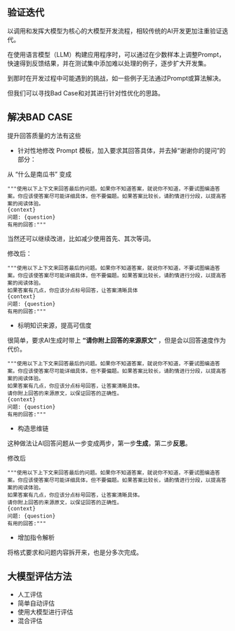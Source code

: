 ## 验证迭代

以调用和发挥大模型为核心的大模型开发流程，相较传统的AI开发更加注重验证迭代。

在使用语言模型（LLM）构建应用程序时，可以通过在少数样本上调整Prompt，快速得到反馈结果，并在测试集中添加难以处理的例子，逐步扩大开发集。

到那时在开发过程中可能遇到的挑战，如一些例子无法通过Prompt或算法解决。

但我们可以寻找Bad Case和对其进行针对性优化的思路。

## 解决BAD CASE

提升回答质量的方法有这些

- 针对性地修改 Prompt 模板，加入要求其回答具体，并去掉“谢谢你的提问”的部分：

从 “什么是南瓜书” 变成

```
"""使用以下上下文来回答最后的问题。如果你不知道答案，就说你不知道，不要试图编造答
案。你应该使答案尽可能详细具体，但不要偏题。如果答案比较长，请酌情进行分段，以提高答案的阅读体验。
{context}
问题: {question}
有用的回答:"""
```
当然还可以继续改进，比如减少使用首先、其次等词。

修改后：
```
"""使用以下上下文来回答最后的问题。如果你不知道答案，就说你不知道，不要试图编造答
案。你应该使答案尽可能详细具体，但不要偏题。如果答案比较长，请酌情进行分段，以提高答案的阅读体验。
如果答案有几点，你应该分点标号回答，让答案清晰具体
{context}
问题: {question}
有用的回答:"""
```

- 标明知识来源，提高可信度

很简单，要求AI生成时带上 **“请你附上回答的来源原文”** ，但是会以回答速度作为代价。

```
"""使用以下上下文来回答最后的问题。如果你不知道答案，就说你不知道，不要试图编造答
案。你应该使答案尽可能详细具体，但不要偏题。如果答案比较长，请酌情进行分段，以提高答案的阅读体验。
如果答案有几点，你应该分点标号回答，让答案清晰具体。
请你附上回答的来源原文，以保证回答的正确性。
{context}
问题: {question}
有用的回答:"""
```

- 构造思维链

这种做法让AI回答问题从一步变成两步，第一步**生成**，第二步**反思**。

修改后
```
"""使用以下上下文来回答最后的问题。如果你不知道答案，就说你不知道，不要试图编造答
案。你应该使答案尽可能详细具体，但不要偏题。如果答案比较长，请酌情进行分段，以提高答案的阅读体验。
如果答案有几点，你应该分点标号回答，让答案清晰具体。
请你附上回答的来源原文，以保证回答的正确性。
{context}
问题: {question}
有用的回答:"""
```

- 增加指令解析

将格式要求和问题内容拆开来，也是分多次完成。

## 大模型评估方法

- 人工评估
- 简单自动评估
- 使用大模型进行评估
- 混合评估